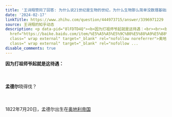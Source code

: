 ```yaml
---
title: '王诗翔赞同了回答: 为什么说21世纪是生物的世纪，为什么生物那么简单没数理基础却说是高端技术，为什么生物好学却说门槛高？'
date: '2024-02-17'
linkTitle: https://www.zhihu.com/question/444973715/answer/3396971229
source: 王诗翔的知乎动态
description: <p data-pid="8lFDTD4Q"><b>因为打祖师爷起就是这待遇：<br><br><br><br>孟德尔</b>晓得伐？<br><br><br><br>1822年7月20日，孟德尔出生在<a
  href="https://baike.baidu.com/item/%E5%A5%A5%E5%9C%B0%E5%88%A9%E5%B8%9D%E5%9B%BD/9932051?fromModule=lemma_inlink"
  class=" wrap external" target="_blank" rel="nofollow noreferrer">奥地利帝国</a><a href="https://baike.baidu.com/item/%E8%A5%BF%E9%87%8C%E8%A5%BF%E4%BA%9A/972203?fromModule=lemma_inlink"
  class=" wrap external" target="_blank" rel="nofollow ...
disable_comments: true
---
```

<p data-pid="8lFDTD4Q"><b>因为打祖师爷起就是这待遇：<br><br><br><br>孟德尔</b>晓得伐？<br><br><br><br>1822年7月20日，孟德尔出生在<a href="https://baike.baidu.com/item/%E5%A5%A5%E5%9C%B0%E5%88%A9%E5%B8%9D%E5%9B%BD/9932051?fromModule=lemma_inlink" class=" wrap external" target="_blank" rel="nofollow noreferrer">奥地利帝国</a><a href="https://baike.baidu.com/item/%E8%A5%BF%E9%87%8C%E8%A5%BF%E4%BA%9A/972203?fromModule=lemma_inlink" class=" wrap external" target="_blank" rel="nofollow ...